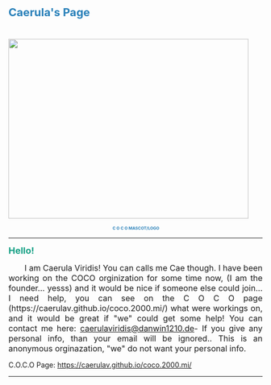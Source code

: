 <p><span style="font-size:22px"><span style="color:#2980b9"><strong>Caerula&#39;s Page</strong></span></span></p>

<p><span style="font-size:22px"><span style="color:#2980b9"><strong>&nbsp; &nbsp; &nbsp; &nbsp; &nbsp; &nbsp; &nbsp; &nbsp; &nbsp; &nbsp; &nbsp; &nbsp; &nbsp; &nbsp; &nbsp; &nbsp; &nbsp; &nbsp; &nbsp; &nbsp; &nbsp; &nbsp; &nbsp; &nbsp; &nbsp;<img alt="" src="https://ckeditor.com/apps/ckfinder/userfiles/files/Grisro-KPM-100.png" style="height:357px; width:476px" /></strong></span></span></p>

<p><span style="color:#2980b9"><strong><span style="font-size:8px">&nbsp; &nbsp; &nbsp; &nbsp; &nbsp; &nbsp; &nbsp; &nbsp; &nbsp; &nbsp; &nbsp; &nbsp; &nbsp; &nbsp; &nbsp; &nbsp; &nbsp; &nbsp; &nbsp; &nbsp; &nbsp; &nbsp; &nbsp; &nbsp; &nbsp; &nbsp; &nbsp; &nbsp; &nbsp; &nbsp; &nbsp; &nbsp; &nbsp; &nbsp; &nbsp; &nbsp; &nbsp; &nbsp; &nbsp; &nbsp; &nbsp; &nbsp; &nbsp; &nbsp; &nbsp; &nbsp; &nbsp; &nbsp; &nbsp; &nbsp; &nbsp; &nbsp; &nbsp; &nbsp; &nbsp;C O C O MASCOT/LOGO</span></strong></span></p>

<hr />
<p style="text-align:justify"><span style="color:#16a085"><span style="font-size:18px"><strong>Hello!</strong></span></span></p>

<p style="text-align:justify"><span style="font-size:16px">&nbsp; &nbsp; &nbsp; &nbsp;I am Caerula Viridis! You can calls me Cae though. I have been working on the COCO orginization for some time now, (I am the founder... yesss) and it would be nice if someone else could join... I need help, you can see on the C O C O page (https://caerulav.github.io/coco.2000.mi/) what were workings on, and it would be great if &quot;we&quot; could get some help! You can contact me here: <a href="mailto:caerulaviridis@danwin1210.de">caerulaviridis@danwin1210.de</a>- If you give any personal info, than your email will be ignored.. This is an anonymous orginazation, &quot;we&quot; do not want your personal info.&nbsp;</span></p>

<p style="text-align:justify">C.O.C.O Page:&nbsp;<a href="https://caerulav.github.io/coco.2000.mi/">https://caerulav.github.io/coco.2000.mi/</a></p>

<hr />
<p><br />
&nbsp;</p>
